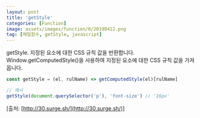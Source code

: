 ```yaml
---
layout: post
title: 'getStyle'
categories: [Function]
image: assets/images/function/0/20190412.png
tag: [매일함수, getStyle, javascript]
---
```


getStyle. 지정된 요소에 대한 CSS 규칙 값을 반환합니다. Window.getComputedStyle()을 사용하여 지정된 요소에 대한 CSS 규칙 값을 가져옵니다.

```javascript
const getStyle = (el, rulName) => getComputedStyle(el)[rulName]

// 예시
getStyle(document.querySelector('p'), 'font-size') // '16px'
```

[출처: [http://30.surge.sh/](http://30.surge.sh/)]
